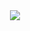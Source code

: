 

<div align="center"><img src="https://github.com/Kiyoshi8/Angular/assets/86674319/595972b7-701f-4993-92a6-df4444486361"></div>
